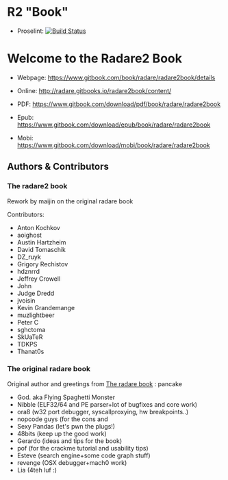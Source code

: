 # R2 "Book"

* Proselint: [![Build Status](https://travis-ci.org/radare/radare2book.svg?branch=master)](https://travis-ci.org/radare/radare2book)

# Welcome to the Radare2 Book

* Webpage: https://www.gitbook.com/book/radare/radare2book/details


* Online: http://radare.gitbooks.io/radare2book/content/
* PDF: https://www.gitbook.com/download/pdf/book/radare/radare2book
* Epub: https://www.gitbook.com/download/epub/book/radare/radare2book
* Mobi: https://www.gitbook.com/download/mobi/book/radare/radare2book

## Authors & Contributors

### The radare2 book

Rework by maijin on the original radare book

Contributors: 

* Anton Kochkov
* aoighost
* Austin Hartzheim
* David Tomaschik
* DZ_ruyk
* Grigory Rechistov
* hdznrrd
* Jeffrey Crowell
* John
* Judge Dredd
* jvoisin
* Kevin Grandemange
* muzlightbeer
* Peter C
* sghctoma
* SkUaTeR
* TDKPS
* Thanat0s

### The original radare book

Original author and greetings from [The radare book](http://www.radare.org/get/radare.pdf) : pancake

- God. aka Flying Spaghetti Monster
- Nibble (ELF32/64 and PE parser+lot of bugfixes and core work)
- ora8 (w32 port debugger, syscallproxying, hw breakpoints..)
- nopcode guys (for the cons and
- Sexy Pandas (let's pwn the plugs!)
- 48bits (keep up the good work)
- Gerardo (ideas and tips for the book)
- pof (for the crackme tutorial and usability tips)
- Esteve (search engine+some code graph stuff)
- revenge (OSX debugger+mach0 work)
- Lia (4teh luf :)




